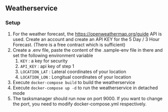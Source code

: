## Weatherservice

### Setup
1. For the weather forecast, the https://openweathermap.org/guide API is used.
Create an account and create an API KEY for the 5 Day / 3 Hour Forecast. (There is a free contract which is sufficient)
2. Create a .env file, paste the content of the .sample-env file in there and set the following environment variable
   1. `KEY` : a key for security
   2. `API_KEY` : api key of step 1
   3. `LOCATION_LAT` : Lateral coordinates of your location
   4. `LOCATION_LON` : Longitual coordinates of your location
3. Execute `docker-compose build` to build the weatherservice
4. Execute `docker-compose up -d` to run the weatherservice in detached mode
5. The tasksmanager should run now on port 9000. If you want to change the port, you need to modify docker-compose.yml respectively.